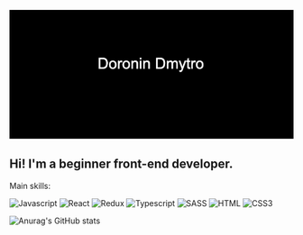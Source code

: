 ![Header](https://github.com/Dmytro-Doronin/Dmytro-Doronin/blob/main/assets/1698566683.jpg)

## Hi! I'm a beginner front-end developer.  

Main skills: 

![Javascript](https://img.shields.io/badge/-Javascript-090909?style=for-the-bage&logo=javascript 
)
![React](https://img.shields.io/badge/-React-090909?style=for-the-bage&logo=react 
)
![Redux](https://img.shields.io/badge/-Redux-090909?style=for-the-bage&logo=redux
)
![Typescript](https://img.shields.io/badge/-Typescript-090909?style=for-the-bage&logo=Typescript
)
![SASS](https://img.shields.io/badge/-Sass-090909?style=for-the-bage&logo=sass
)
![HTML](https://img.shields.io/badge/-HTML-090909?style=for-the-bage&logo=HTML5
)
![CSS3](https://img.shields.io/badge/-css-090909?style=for-the-bage&logo=css3&logoColor=blue
)

![Anurag's GitHub stats](https://github-readme-stats.vercel.app/api?username=anuraghazra&show_icons=true&theme=tokyonight)



